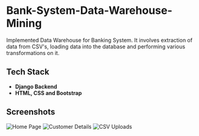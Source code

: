 # Bank-System-Data-Warehouse-Mining
Implemented Data Warehouse for Banking System. It involves extraction of data from CSV's, loading data into the database and performing various transformations on it. 

## Tech Stack
- **Django Backend**
- **HTML, CSS and Bootstrap**


## Screenshots
![Home Page](https://i.imgur.com/DKZvDks.png)
![Customer Details](https://i.imgur.com/NNcJdGR.png)
![CSV Uploads](https://i.imgur.com/fHyqJfo.png)
